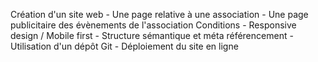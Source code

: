 Création d'un site web - Une page relative à une association - Une page publicitaire des évènements de l'association Conditions - Responsive design / Mobile first - Structure sémantique et méta référencement - Utilisation d'un dépôt Git - Déploiement du site en ligne
